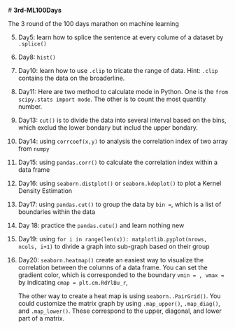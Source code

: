﻿﻿﻿﻿﻿﻿﻿﻿# **﻿3rd-ML100Days**The 3 round of the 100 days marathon on machine learning5. Day5: learn how to splice the sentence at every colume of a dataset by `` .splice()``8. Day8: ``hist()``10. Day10: learn how to use `.clip` to tricate the range of data. Hint: `.clip` contains the data on the broaderline.11. Day11: Here are two method to calculate mode in Python. One is the `from scipy.stats import mode`. The other is to count the most quantity number.13.  Day13: `cut()`  is to divide the data into several interval based on the bins, which exclud the lower bondary but includ the upper bondary.14.  Day14: using `corrcoef(x,y)` to analysis the correlation index of two array from `numpy` 15. Day15: using `pandas.corr()` to calculate the correlation index within a data frame16. Day16: using `seaborn.distplot()` or `seaborn.kdeplot()` to plot a Kernel Density Estimation17. Day17: using `pandas.cut()` to group the data by `bin =`, which is a list of boundaries within the data 18. Day 18: practice the `pandas.cutu()` and learn nothing new19. Day19: using `for i in range(len(x)):    matplotlib.pyplot(nrows, ncols, i+1)` to divide a graph into sub-graph based on their group20. Day20: `seaborn.heatmap()` create an easiest way to visualize the correlation between the columns of a data frame. You can set the gradient color, which is corresponded to the boundary `vmin = , vmax = ` by indicating `cmap = plt.cm.RdYlBu_r`,     The other way to create a heat map is using `seaborn..PairGrid()`. You could customize the matrix graph by using `.map_upper()`, `.map_diag()`, and `.map_lower()`. These correspond to the upper, diagonal, and lower part of a matrix. 